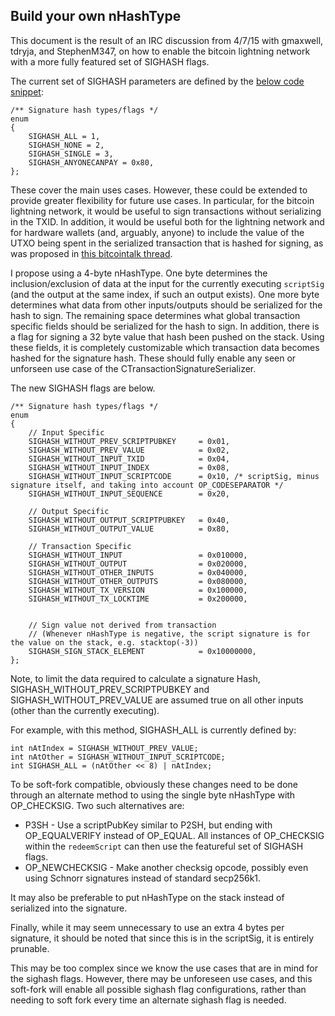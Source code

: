 ## Build your own nHashType 

This document is the result of an IRC discussion from 4/7/15 with gmaxwell, tdryja, and StephenM347, on how to enable the bitcoin lightning network with a more fully featured set of SIGHASH flags.

The current set of SIGHASH parameters are defined by the [below code snippet](https://github.com/bitcoin/bitcoin/blob/v0.10.0/src/script/interpreter.h#L21-L28):

```
/** Signature hash types/flags */
enum
{
    SIGHASH_ALL = 1,
    SIGHASH_NONE = 2,
    SIGHASH_SINGLE = 3,
    SIGHASH_ANYONECANPAY = 0x80,
};
```

These cover the main uses cases. However, these could be extended to provide greater flexibility for future use cases. In particular, for the bitcoin lightning network, it would be useful to sign transactions without serializing in the TXID. In addition, it would be useful both for the lightning network and for hardware wallets (and, arguably, anyone) to include the value of the UTXO being spent in the serialized transaction that is hashed for signing, as was proposed in [this bitcointalk thread](https://bitcointalk.org/index.php?topic=181734.0). 

I propose using a 4-byte nHashType. One byte determines the inclusion/exclusion of data at the input for the currently executing `scriptSig` (and the output at the same index, if such an output exists). One more byte determines what data from other inputs/outputs should be serialized for the hash to sign. The remaining space determines what global transaction specific fields should be serialized for the hash to sign. In addition, there is a flag for signing a 32 byte value that hash been pushed on the stack. Using these fields, it is completely customizable which transaction data becomes hashed for the signature hash. These should fully enable any seen or unforseen use case of the CTransactionSignatureSerializer.

The new SIGHASH flags are below.

```
/** Signature hash types/flags */
enum
{
    // Input Specific
    SIGHASH_WITHOUT_PREV_SCRIPTPUBKEY     = 0x01,
    SIGHASH_WITHOUT_PREV_VALUE            = 0x02,
    SIGHASH_WITHOUT_INPUT_TXID            = 0x04,
    SIGHASH_WITHOUT_INPUT_INDEX           = 0x08,
    SIGHASH_WITHOUT_INPUT_SCRIPTCODE      = 0x10, /* scriptSig, minus signature itself, and taking into account OP_CODESEPARATOR */
    SIGHASH_WITHOUT_INPUT_SEQUENCE        = 0x20,
    
    // Output Specific
    SIGHASH_WITHOUT_OUTPUT_SCRIPTPUBKEY   = 0x40,
    SIGHASH_WITHOUT_OUTPUT_VALUE          = 0x80,
    
    // Transaction Specific
    SIGHASH_WITHOUT_INPUT                 = 0x010000,
    SIGHASH_WITHOUT_OUTPUT                = 0x020000,
    SIGHASH_WITHOUT_OTHER_INPUTS          = 0x040000,
    SIGHASH_WITHOUT_OTHER_OUTPUTS         = 0x080000,
    SIGHASH_WITHOUT_TX_VERSION            = 0x100000,
    SIGHASH_WITHOUT_TX_LOCKTIME           = 0x200000,

    
    // Sign value not derived from transaction
    // (Whenever nHashType is negative, the script signature is for the value on the stack, e.g. stacktop(-3))
    SIGHASH_SIGN_STACK_ELEMENT            = 0x10000000,
};
```

Note, to limit the data required to calculate a signature Hash, SIGHASH_WITHOUT_PREV_SCRIPTPUBKEY and SIGHASH_WITHOUT_PREV_VALUE are assumed true on all other inputs (other than the currently executing).

For example, with this method, SIGHASH_ALL is currently defined by:

```
int nAtIndex = SIGHASH_WITHOUT_PREV_VALUE;
int nAtOther = SIGHASH_WITHOUT_INPUT_SCRIPTCODE;
int SIGHASH_ALL = (nAtOther << 8) | nAtIndex;
```

To be soft-fork compatible, obviously these changes need to be done through an alternate method to using the single byte nHashType with OP_CHECKSIG. Two such alternatives are:

 - P3SH - Use a scriptPubKey similar to P2SH, but ending with OP_EQUALVERIFY instead of OP_EQUAL. All instances of OP_CHECKSIG within the `redeemScript` can then use the featureful set of SIGHASH flags.
 - OP_NEWCHECKSIG - Make another checksig opcode, possibly even using Schnorr signatures instead of standard secp256k1. 

It may also be preferable to put nHashType on the stack instead of serialized into the signature.

Finally, while it may seem unnecessary to use an extra 4 bytes per signature, it should be noted that since this is in the scriptSig, it is entirely prunable. 

This may be too complex since we know the use cases that are in mind for the sighash flags. However, there may be unforeseen use cases, and this soft-fork will enable all possible sighash flag configurations, rather than needing to soft fork every time an alternate sighash flag is needed.
